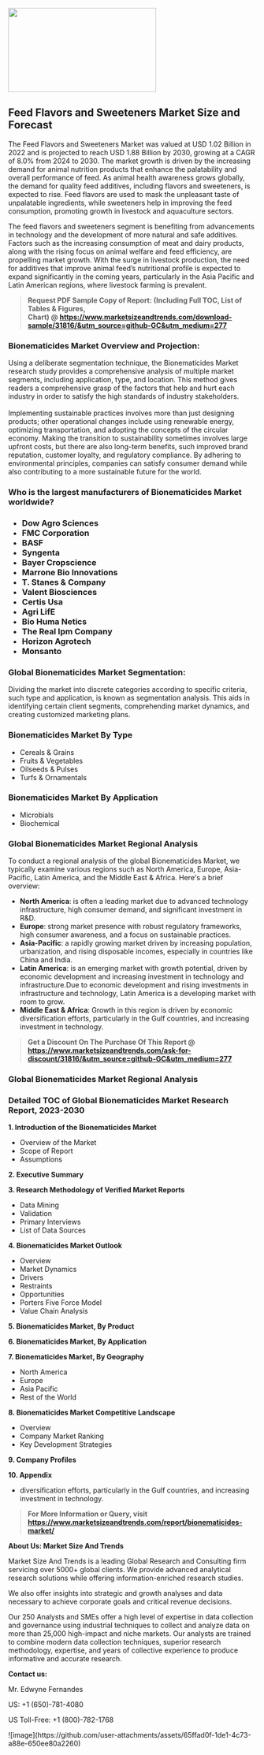 <p><img class="alignnone size-medium wp-image-20088" src="https://ffe5etoiles.com/wp-content/uploads/2024/12/MST1-300x171.png" alt="" width="300" height="171" /></p><h2>Feed Flavors and Sweeteners Market Size and Forecast</h2><p>The Feed Flavors and Sweeteners Market was valued at USD 1.02 Billion in 2022 and is projected to reach USD 1.88 Billion by 2030, growing at a CAGR of 8.0% from 2024 to 2030. The market growth is driven by the increasing demand for animal nutrition products that enhance the palatability and overall performance of feed. As animal health awareness grows globally, the demand for quality feed additives, including flavors and sweeteners, is expected to rise. Feed flavors are used to mask the unpleasant taste of unpalatable ingredients, while sweeteners help in improving the feed consumption, promoting growth in livestock and aquaculture sectors.</p><p>The feed flavors and sweeteners segment is benefiting from advancements in technology and the development of more natural and safe additives. Factors such as the increasing consumption of meat and dairy products, along with the rising focus on animal welfare and feed efficiency, are propelling market growth. With the surge in livestock production, the need for additives that improve animal feed’s nutritional profile is expected to expand significantly in the coming years, particularly in the Asia Pacific and Latin American regions, where livestock farming is prevalent.</p></p><blockquote id="" class=""><strong>Request PDF Sample Copy of Report: (Including Full TOC, List of Tables &amp; Figures, Chart)&nbsp;@&nbsp;<strong><a href="https://www.marketsizeandtrends.com/download-sample/31816/&utm_source=github-GC&utm_medium=277" target="_blank">https://www.marketsizeandtrends.com/download-sample/31816/&utm_source=github-GC&utm_medium=277</a></strong></strong></blockquote><h3 id="" class="">Bionematicides Market&nbsp;Overview and Projection:</h3><p id="" class="">Using a deliberate segmentation technique, the Bionematicides Market research study provides a comprehensive analysis of multiple market segments, including application, type, and location. This method gives readers a comprehensive grasp of the factors that help and hurt each industry in order to satisfy the high standards of industry stakeholders. <br /> <br />Implementing sustainable practices involves more than just designing products; other operational changes include using renewable energy, optimizing transportation, and adopting the concepts of the circular economy. Making the transition to sustainability sometimes involves large upfront costs, but there are also long-term benefits, such improved brand reputation, customer loyalty, and regulatory compliance. By adhering to environmental principles, companies can satisfy consumer demand while also contributing to a more sustainable future for the world.</p><h3 id="" class="">Who is the largest manufacturers of&nbsp;Bionematicides Market worldwide?</h3><h3 class=""><p><ul><li>Dow Agro Sciences </li><li> FMC Corporation </li><li> BASF </li><li> Syngenta </li><li> Bayer Cropscience </li><li> Marrone Bio Innovations </li><li> T. Stanes & Company </li><li> Valent Biosciences </li><li> Certis Usa </li><li> Agri LifE </li><li> Bio Huma Netics </li><li> The Real Ipm Company </li><li> Horizon Agrotech </li><li> Monsanto</li></ul></p></h3><h3 id="" class="">Global&nbsp;Bionematicides Market Segmentation:</h3><p id="" class="">Dividing the market into discrete categories according to specific criteria, such type and application, is known as segmentation analysis. This aids in identifying certain client segments, comprehending market dynamics, and creating customized marketing plans.</p><h3 id="" class="">Bionematicides Market&nbsp;By Type</h3><p><p><ul><li>Cereals & Grains</li><li> Fruits & Vegetables</li><li> Oilseeds & Pulses</li><li> Turfs & Ornamentals</p></li></ul></p></p><h3 id="" class="">Bionematicides Market&nbsp;By Application</h3><p class=""><p><ul><li>Microbials</li><li> Biochemical</li></ul></p></p><h3 id="" class="">Global Bionematicides Market Regional Analysis</h3><p id="" class="">To conduct a regional analysis of the global Bionematicides Market, we typically examine various regions such as North America, Europe, Asia-Pacific, Latin America, and the Middle East &amp; Africa. Here's a brief overview:</p><ul><li><strong>North America</strong>: is often a leading market due to advanced technology infrastructure, high consumer demand, and significant investment in R&amp;D.</li><li><strong>Europe</strong>: strong market presence with robust regulatory frameworks, high consumer awareness, and a focus on sustainable practices.</li><li><strong>Asia-Pacific</strong>: a rapidly growing market driven by increasing population, urbanization, and rising disposable incomes, especially in countries like China and India.</li><li><strong>Latin America</strong>: is an emerging market with growth potential, driven by economic development and increasing investment in technology and infrastructure.Due to economic development and rising investments in infrastructure and technology, Latin America is a developing market with room to grow.</li><li><strong>Middle East &amp; Africa</strong>: Growth in this region is driven by economic diversification efforts, particularly in the Gulf countries, and increasing investment in technology.</li></ul><blockquote id="" class=""><strong>Get a Discount On The Purchase Of This Report @ <strong><a href="https://www.marketsizeandtrends.com/ask-for-discount/31816/&utm_source=github-GC&utm_medium=277" target="_blank">https://www.marketsizeandtrends.com/ask-for-discount/31816/&utm_source=github-GC&utm_medium=277</a></strong></strong></blockquote><h3 id="" class="">Global Bionematicides Market Regional Analysis</h3><h3 id="" class="">Detailed TOC of Global Bionematicides Market Research Report, 2023-2030</h3><p id="" class=""><strong>1. Introduction of the Bionematicides Market</strong></p><ul><li>Overview of the Market</li><li>Scope of Report</li><li>Assumptions</li></ul><p id="" class=""><strong>2. Executive Summary</strong></p><p id="" class=""><strong>3. Research Methodology of Verified Market Reports</strong></p><ul><li>Data Mining</li><li>Validation</li><li>Primary Interviews</li><li>List of Data Sources</li></ul><p id="" class=""><strong>4. Bionematicides Market Outlook</strong></p><ul><li>Overview</li><li>Market Dynamics</li><li>Drivers</li><li>Restraints</li><li>Opportunities</li><li>Porters Five Force Model</li><li>Value Chain Analysis</li></ul><p id="" class=""><strong>5. Bionematicides Market, By Product</strong></p><p id="" class=""><strong>6. Bionematicides Market, By Application</strong></p><p id="" class=""><strong>7. Bionematicides Market, By Geography</strong></p><ul><li>North America</li><li>Europe</li><li>Asia Pacific</li><li>Rest of the World</li></ul><p id="" class=""><strong>8. Bionematicides Market Competitive Landscape</strong></p><ul><li>Overview</li><li>Company Market Ranking</li><li>Key Development Strategies</li></ul><p id="" class=""><strong>9. Company Profiles</strong></p><p id="" class=""><strong>10. Appendix</strong></p><ul><li>diversification efforts, particularly in the Gulf countries, and increasing investment in technology.</li></ul><blockquote id="" class=""><strong>For More Information or Query, visit <strong><strong><a href="https://www.marketsizeandtrends.com/report/bionematicides-market/" target="_blank">https://www.marketsizeandtrends.com/report/bionematicides-market/</a></strong></strong></strong></blockquote><p id="" class=""><strong>About Us: Market Size And Trends</strong></p><p id="" class="">Market Size And Trends is a leading Global Research and Consulting firm servicing over 5000+ global clients. We provide advanced analytical research solutions while offering information-enriched research studies.</p><p id="" class="">We also offer insights into strategic and growth analyses and data necessary to achieve corporate goals and critical revenue decisions.</p><p id="" class="">Our 250 Analysts and SMEs offer a high level of expertise in data collection and governance using industrial techniques to collect and analyze data on more than 25,000 high-impact and niche markets. Our analysts are trained to combine modern data collection techniques, superior research methodology, expertise, and years of collective experience to produce informative and accurate research.</p><p id="" class=""><strong>Contact us:</strong></p><p id="" class="">Mr. Edwyne Fernandes</p><p id="" class="">US: +1 (650)-781-4080</p><p id="" class="">US Toll-Free: +1 (800)-782-1768</p>
![image](https://github.com/user-attachments/assets/65ffad0f-1de1-4c73-a88e-650ee80a2260)
